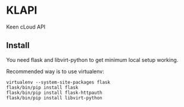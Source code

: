 # KLAPI

Keen cLoud API


## Install

You need flask and libvirt-python to get minimum local setup working.

Recommended way is to use virtualenv:

    virtualenv --system-site-packages flask
    flask/bin/pip install flask
    flask/bin/pip install flask-httpauth
    flask/bin/pip install libvirt-python


